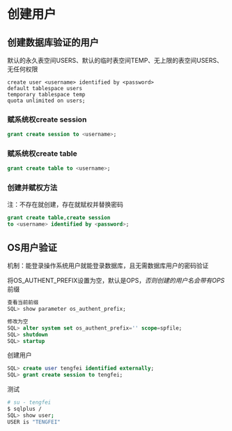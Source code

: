 # 创建用户

## 创建数据库验证的用户

默认的永久表空间USERS、默认的临时表空间TEMP、无上限的表空间USERS、无任何权限

```shell
create user <username> identified by <password>
default tablespace users
temporary tablespace temp
quota unlimited on users;
```

### 赋系统权create session

```sql
grant create session to <username>;
```

### 赋系统权create table

```sql
grant create table to <username>;
```

### 创建并赋权方法

注：不存在就创建，存在就赋权并替换密码

```sql
grant create table,create session
to <username> identified by <password>;
```

## OS用户验证

机制：能登录操作系统用户就能登录数据库，且无需数据库用户的密码验证



将OS_AUTHENT_PREFIX设置为空，默认是OPS$，否则创建的用户名会带有OPS$前缀

```sql
查看当前前缀
SQL> show parameter os_authent_prefix;

修改为空
SQL> alter system set os_authent_prefix='' scope=spfile;
SQL> shutdown
SQL> startup
```

 创建用户

```sql
SQL> create user tengfei identified externally;
SQL> grant create session to tengfei;
```

测试

```bash
# su - tengfei
$ sqlplus /
SQL> show user;
USER is "TENGFEI"
```

